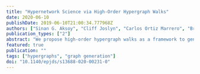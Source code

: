 ```yaml
---
title: "Hypernetwork Science via High-Order Hypergraph Walks"
date: 2020-06-10
publishDate: 2019-06-10T21:00:34.777968Z
authors: ["Sinan G. Aksoy", "Cliff Joslyn", "Carlos Ortiz Marrero", "Brenda Praggastis", "Emilie Purvine"]
publication_types: ["2"]
abstract: "We propose high-order hypergraph walks as a framework to generalize graph-based network science techniques to hypergraphs. Edge incidence in hypergraphs is quantitative, yielding hypergraph walks with both length and width. Graph methods which then generalize to hypergraphs include connected component analyses, graph distance-based metrics such as closeness centrality, and motif-based measures such as clustering coefficients. We apply high-order analogs of these methods to real world hypernetworks, and show they reveal nuanced and interpretable structure that cannot be detected by graph-based methods. Lastly, we apply three generative models to the data and find that basic hypergraph properties, such as density and degree distributions, do not necessarily control these new structural measurements. Our work demonstrates how analyses of hypergraph-structured data are richer when utilizing tools tailored to capture hypergraph-native phenomena, and suggests one possible avenue towards that end."
featured: true
publication: ""
tags: ["hypergraphs", "graph generation"]
doi: "10.1140/epjds/s13688-020-00231-0"
---
```

